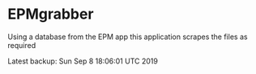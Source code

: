 # EPMgrabber
Using a database from the EPM app this application scrapes the files as required


Latest backup: Sun Sep 8 18:06:01 UTC 2019
